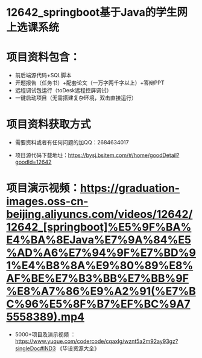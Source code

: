 #   12642_springboot基于Java的学生网上选课系统

#   项目资料包含：
*    前后端源代码+SQL脚本
*    开题报告（任务书）+配套论文（一万字两千字以上）+答辩PPT
*   远程调试包运行（toDesk远程控屏调试）
*   一键启动项目（无需搭建复杂环境，双击直接运行）


#   项目资料获取方式
*   需要资料或者有任何问题的加QQ：2684634017

*   项目源代码下载地址：https://bysj.bsitem.com/#/home/goodDetail?goodId=12642

#  项目演示视频：https://graduation-images.oss-cn-beijing.aliyuncs.com/videos/12642/12642_[springboot]%E5%9F%BA%E4%BA%8EJava%E7%9A%84%E5%AD%A6%E7%94%9F%E7%BD%91%E4%B8%8A%E9%80%89%E8%AF%BE%E7%B3%BB%E7%BB%9F%E8%A7%86%E9%A2%91(%E7%BC%96%E5%8F%B7%EF%BC%9A75558389).mp4

*  5000+项目及演示视频 ：https://www.yuque.com/codercode/cqaxlg/wznt5a2m92ay93gz?singleDoc#lND3 《毕设资源大全》
